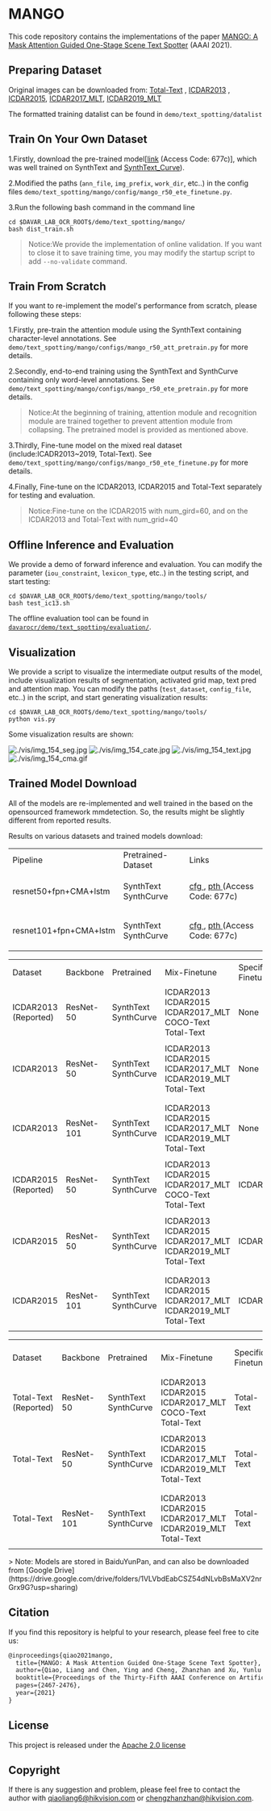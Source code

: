 # MANGO

This code repository contains the implementations of the paper [MANGO: A Mask Attention Guided One-Stage Scene Text Spotter](https://arxiv.org/abs/2012.04350) (AAAI 2021).


## Preparing Dataset
Original images can be downloaded from: [Total-Text](https://github.com/cs-chan/Total-Text-Dataset "Total-Text") , [ICDAR2013](https://rrc.cvc.uab.es/?ch=2) , [ICDAR2015](https://rrc.cvc.uab.es/?ch=4), [ICDAR2017_MLT](https://rrc.cvc.uab.es/?ch=8), [ICDAR2019_MLT](https://rrc.cvc.uab.es/?ch=15)

The formatted training datalist can be found in `demo/text_spotting/datalist`

## Train On Your Own Dataset
1.Firstly, download the pre-trained model[[link](https://pan.baidu.com/s/18Zfgi7we8cXDMm8pt1Uwug) (Access Code: 677c)], which was well trained on SynthText and [SynthText_Curve](https://github.com/Yuliang-Liu/bezier_curve_text_spotting/)).

2.Modified the paths (`ann_file`, `img_prefix`, `work_dir`, etc..) in the config files `demo/text_spotting/mango/config/mango_r50_ete_finetune.py`.

3.Run the following bash command in the command line
```shell
cd $DAVAR_LAB_OCR_ROOT$/demo/text_spotting/mango/
bash dist_train.sh
```
>Notice:We provide the implementation of online validation. If you want to close it to save training time, you may modify the startup script to add `--no-validate` command.

## Train From Scratch
If you want to re-implement the model's performance from scratch, please following these steps:

1.Firstly, pre-train the attention module using the SynthText containing character-level annotations. See `demo/text_spotting/mango/configs/mango_r50_att_pretrain.py` for more details.

2.Secondly, end-to-end training using the SynthText and SynthCurve containing only word-level annotations. See `demo/text_spotting/mango/configs/mango_r50_ete_pretrain.py` for more details.
> Notice:At the beginning of training, attention module and recognition module are trained together to prevent attention module from collapsing. The pretrained model is provided as mentioned above.

3.Thirdly, Fine-tune model on the mixed real dataset (include:ICADR2013~2019, Total-Text). See `demo/text_spotting/mango/configs/mango_r50_ete_finetune.py` for more details.

4.Finally, Fine-tune on the ICDAR2013, ICDAR2015 and Total-Text separately for testing and evaluation.
>Notice:Fine-tune on the ICDAR2015 with num_gird=60, and on the ICDAR2013 and Total-Text with num_grid=40

## Offline Inference and Evaluation
We provide a demo of forward inference and evaluation. You can modify the parameter (`iou_constraint`, `lexicon_type`, etc..) in the testing script, and start testing:
```shell
cd $DAVAR_LAB_OCR_ROOT$/demo/text_spotting/mango/tools/
bash test_ic13.sh
```

The offline evaluation tool can be found in [`davarocr/demo/text_spotting/evaluation/`](../evalution/).

## Visualization
We provide a script to visualize the intermediate output results of the model, include visualization results of segmentation, activated grid map, text pred and attention map. You can modify the paths (`test_dataset`, `config_file`, etc..) in the script, and start generating 
visualization results:

```shell
cd $DAVAR_LAB_OCR_ROOT$/demo/text_spotting/mango/tools/
python vis.py
```

Some visualization results are shown:

![./vis/img_154_seg.jpg](./vis/img_154_seg.jpg)
![./vis/img_154_cate.jpg](./vis/img_154_cate.jpg)
![./vis/img_154_text.jpg](./vis/img_154_text.jpg)
![./vis/img_154_cma.gif](./vis/img_154_cma.gif)

## Trained Model Download
All of the models are re-implemented and well trained in the based on the opensourced framework mmdetection. So, the results might be slightly different from reported results.

Results on various datasets and trained models download:
<table>
	<tr>
		<td>Pipeline</td>
		<td>Pretrained-Dataset</td>
		<td>Links</td>
	</tr>
	<tr>
		<td>resnet50+fpn+CMA+lstm</td>
		<td>SynthText<br>SynthCurve</td>
		<td><p><a href="./configs/mango_r50_ete_pretrain.py">cfg </a>, <a href="https://pan.baidu.com/s/18Zfgi7we8cXDMm8pt1Uwug">pth </a> (Access Code: 677c)</p></td>
	</tr>
	<tr>
		<td>resnet101+fpn+CMA+lstm</td>
		<td>SynthText<br>SynthCurve</td>
		<td><p><a href="./configs/mango_r101_ete_pretrain.py">cfg </a>, <a href="https://pan.baidu.com/s/18Zfgi7we8cXDMm8pt1Uwug">pth </a> (Access Code: 677c)</p></td>
	</tr>
</table>

<table>
	<tr>
		<td rowspan="2">Dataset</td>
		<td rowspan="2">Backbone</td>
		<td rowspan="2">Pretrained</td>
		<td rowspan="2">Mix-Finetune</td>
		<td rowspan="2">Specific-Finetune</td>
		<td rowspan="2">Test Scale</td>
		<td colspan="3">End-to-End</td>
		<td colspan="3">Word Spotting</td>
		<td rowspan="2">Links</td>
	</tr>
	<tr>
		<td>General</td>
		<td>Weak</td>
		<td>Strong</td>
		<td>General</td>
		<td>Weak</td>
		<td>Strong</td>
	</tr>
	<tr>
		<td>ICDAR2013<br>(Reported)</td>
		<td>ResNet-50</td>
		<td>SynthText<br>SynthCurve</td>
		<td>ICDAR2013<br>ICDAR2015<br>ICDAR2017_MLT<br>COCO-Text<br>Total-Text</td>
		<td>None</td>
		<td>L-1440</td>
		<td>86.9</td>
		<td>90.0</td>
		<td>90.5</td>
		<td>90.1</td>
		<td>94.1</td>
		<td>94.8</td>
		<td>-</td>
	</tr>
	<tr>
		<td>ICDAR2013</td>
		<td>ResNet-50</td>
		<td>SynthText<br>SynthCurve</td>
		<td>ICDAR2013<br>ICDAR2015<br>ICDAR2017_MLT<br>ICDAR2019_MLT<br>Total-Text</td>
		<td>None</td>
		<td>L-1440</td>
		<td>84.9</td>
		<td>88.6</td>
		<td>89.5</td>
		<td>88.4</td>
		<td>92.7</td>
		<td>93.7</td>
		<td><p><a href="./configs/mango_r50_ete_finetune.py">cfg </a>, <a href="https://pan.baidu.com/s/1G6G0hLCNdPxOS1e7dPbNOQ">pth </a> (Access Code: ay86)</p></td>
	</tr>
	<tr>
		<td>ICDAR2013</td>
		<td>ResNet-101</td>
		<td>SynthText<br>SynthCurve</td>
		<td>ICDAR2013<br>ICDAR2015<br>ICDAR2017_MLT<br>ICDAR2019_MLT<br>Total-Text</td>
		<td>None</td>
		<td>L-1440</td>
		<td>88</td>
		<td>90.3</td>
		<td>90.4</td>
		<td>90.7</td>
		<td>93.8</td>
		<td>94.0</td>
		<td><p><a href="./configs/mango_r101_ete_finetune.py">cfg </a>, <a href="https://pan.baidu.com/s/1G6G0hLCNdPxOS1e7dPbNOQ">pth </a> (Access Code: ay86)</p></td>
	</tr>
	<tr>
		<td>ICDAR2015 (Reported)</td>
		<td>ResNet-50</td>
		<td>SynthText<br>SynthCurve</td>
		<td>ICDAR2013<br>ICDAR2015<br>ICDAR2017_MLT<br>COCO-Text<br>Total-Text</td>
		<td>ICDAR2015</td>
		<td>L-1800</td>
		<td>67.3</td>
		<td>78.9</td>
		<td>81.8</td>
		<td>70.3</td>
		<td>83.1</td>
		<td>86.4</td>
		<td>-</td>
	</tr>
	<tr>
		<td>ICDAR2015</td>
		<td>ResNet-50</td>
		<td>SynthText<br>SynthCurve</td>
		<td>ICDAR2013<br>ICDAR2015<br>ICDAR2017_MLT<br>ICDAR2019_MLT<br>Total-Text</td>
		<td>ICDAR2015</td>
		<td>L-1800</td>
		<td>70.8</td>
		<td>77.4</td>
		<td>80.7</td>
		<td>73.8</td>
		<td>81.1</td>
		<td>85</td>
		<td><p><a href="./configs/mango_r50_ete_finetune.py">cfg </a>, <a href="https://pan.baidu.com/s/1kD-JTn1ecwLBxgG1dTPGBg">pth </a> (Access Code: pw8a)</p></td>
	</tr>
	<tr>
		<td>ICDAR2015</td>
		<td>ResNet-101</td>
		<td>SynthText<br>SynthCurve</td>
		<td>ICDAR2013<br>ICDAR2015<br>ICDAR2017_MLT<br>ICDAR2019_MLT<br>Total-Text</td>
		<td>ICDAR2015</td>
		<td>L-1800</td>
		<td>72.8</td>
		<td>79.8</td>
		<td>82.4</td>
		<td>75.7</td>
		<td>83.4</td>
		<td>86.6</td>
		<td><p><a href="./configs/mango_r101_ete_finetune.py">cfg </a>, <a href="https://pan.baidu.com/s/1kD-JTn1ecwLBxgG1dTPGBg">pth </a> (Access Code: pw8a)</p></td>
	</tr>
</table>

<table>
	<tr>
		<td rowspan="2">Dataset</td>
		<td rowspan="2">Backbone</td>
		<td rowspan="2">Pretrained</td>
		<td rowspan="2">Mix-Finetune</td>
		<td rowspan="2">Specific-Finetune</td>
		<td rowspan="2">Test Scale</td>
		<td colspan="2">End-to-End</td>
		<td colspan="2">Word Spotting</td>
		<td rowspan="2">Links</td>
	</tr>
	<tr>
		<td>None</td>
		<td>Full</td>
		<td>None</td>
		<td>Full</td>
	</tr>
	<tr>
		<td>Total-Text (Reported)</td>
		<td>ResNet-50</td>
		<td>SynthText<br>SynthCurve</td>
		<td>ICDAR2013<br>ICDAR2015<br>ICDAR2017_MLT<br>COCO-Text<br>Total-Text</td>
		<td>Total-Text</td>
		<td>L-1600</td>
		<td>-</td>
		<td>-</td>
		<td>72.9</td>
		<td>83.6</td>
		<td>-</td>
	</tr>
	<tr>
		<td>Total-Text</td>
		<td>ResNet-50</td>
		<td>SynthText<br>SynthCurve</td>
		<td>ICDAR2013<br>ICDAR2015<br>ICDAR2017_MLT<br>ICDAR2019_MLT<br>Total-Text</td>
		<td>Total-Text</td>
		<td>L-1600</td>
		<td>68.9</td>
		<td>78.9</td>
		<td>71.7</td>
		<td>82.7</td>
		<td><p><a href="./configs/mango_r50_ete_finetune.py">cfg </a>, <a href="https://pan.baidu.com/s/1NI1_Nl8gSDh9zTX-lof9OA">pth </a> (Access Code: 6rz6)</p></td>
	</tr>
	<tr>
		<td>Total-Text</td>
		<td>ResNet-101</td>
		<td>SynthText<br>SynthCurve</td>
		<td>ICDAR2013<br>ICDAR2015<br>ICDAR2017_MLT<br>ICDAR2019_MLT<br>Total-Text</td>
		<td>Total-Text</td>
		<td>L-1600</td>
		<td>70.2</td>
		<td>79.9</td>
		<td>73</td>
		<td>83.9</td>
		<td><p><a href="./configs/mango_r101_ete_finetune.py">cfg </a>, <a href="https://pan.baidu.com/s/1NI1_Nl8gSDh9zTX-lof9OA">pth </a> (Access Code: 6rz6)</p></td>
	</tr>
</table>
> Note: Models are stored in BaiduYunPan, and can also be downloaded from [Google Drive](https://drive.google.com/drive/folders/1VLVbdEabCSZ54dNLvbBsMaXV2nrGrx9G?usp=sharing)


## Citation
If you find this repository is helpful to your research, please feel free to cite us:

``` markdown
@inproceedings{qiao2021mango,
  title={MANGO: A Mask Attention Guided One-Stage Scene Text Spotter},
  author={Qiao, Liang and Chen, Ying and Cheng, Zhanzhan and Xu, Yunlu and Niu, Yi and Pu, Shiliang and Wu, Fei},
  booktitle={Proceedings of the Thirty-Fifth AAAI Conference on Artificial Intelligence (AAAI)},
  pages={2467-2476},
  year={2021}
}
```
## License
This project is released under the [Apache 2.0 license](../../../davar_ocr/LICENSE)

## Copyright
If there is any suggestion and problem, please feel free to contact the author with qiaoliang6@hikvision.com or chengzhanzhan@hikvision.com.